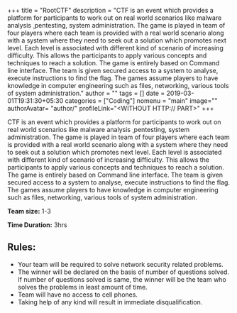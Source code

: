 +++
title = "RootCTF"
description = "CTF is an event which provides a platform for participants to work out on real world scenarios like malware analysis ¸pentesting, system administration. The game is played in team of four players where each team is provided with a real world scenario along with a system where they need to seek out a solution which promotes next level. Each level is associated with different kind of scenario of increasing difficulty. This allows the participants to apply various concepts and techniques to reach a solution. The game is entirely based on Command line interface. The team is given secured access to a system to analyse, execute instructions to find the flag. The games assume players to have knowledge in computer engineering such as files, networking, various tools of system administration."
author = ""
tags = []
date = 2019-03-01T19:31:30+05:30
categories = ["Coding"]
nomenu = "main"
image="<BACKGROUND IMAGE FOR YOUR POST>"
authorAvatar= "author/<YOUR AVATAR>"
profileLink="<WITHOUT HTTP:// PART>"
+++

CTF is an event which provides a platform for participants to work out on real world scenarios like malware analysis ¸pentesting, system administration. The game is played in team of four players where each team is provided with a real world scenario along with a system where they need to seek out a solution which promotes next level. Each level is associated with different kind of scenario of increasing difficulty. This allows the participants to apply various concepts and techniques to reach a solution. The game is entirely based on Command line interface. The team is given secured access to a system to analyse, execute instructions to find the flag. The games assume players to have knowledge in computer engineering such as files, networking, various tools of system administration.

**Team size:** 1-3

**Time Duration:** 3hrs

## Rules:

-   Your team will be required to solve network security related problems.
-   The winner will be declared on the basis of number of questions solved. If number of questions solved is same, the winner will be the team who solves the problems in least amount of time.
-   Team will have no access to cell phones.
-   Taking help of any kind will result in immediate disqualification.

